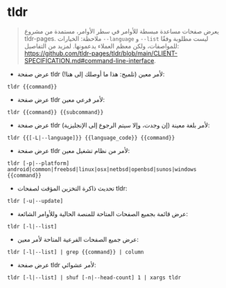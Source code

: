# tldr

> يعرض صفحات مساعدة مبسطة للأوامر في سطر الأوامر، مستمدة من مشروع tldr-pages.
> ملاحظة: الخيارات `--language` و `--list` ليست مطلوبة وفقًا للمواصفات، ولكن معظم العملاء يدعمونها.
> لمزيد من التفاصيل: <https://github.com/tldr-pages/tldr/blob/main/CLIENT-SPECIFICATION.md#command-line-interface>.

- عرض صفحة tldr لأمر معين (تلميح: هذا ما أوصلك إلى هنا!):

`tldr {{command}}`

- عرض صفحة tldr لأمر فرعي معين:

`tldr {{command}} {{subcommand}}`

- عرض صفحة tldr لأمر بلغة معينة (إن وجدت، وإلا سيتم الرجوع إلى الإنجليزية):

`tldr {{[-L|--language]}} {{language_code}} {{command}}`

- عرض صفحة tldr لأمر من نظام تشغيل معين:

`tldr [-p|--platform] android|common|freebsd|linux|osx|netbsd|openbsd|sunos|windows {{command}}`

- تحديث ذاكرة التخزين المؤقت لصفحات tldr:

`tldr [-u|--update]`

- عرض قائمة بجميع الصفحات المتاحة للمنصة الحالية وللأوامر الشائعة:

`tldr [-l|--list]`

- عرض جميع الصفحات الفرعية المتاحة لأمر معين:

`tldr [-l|--list] | grep {{command}} | column`

- عرض صفحة tldr لأمر عشوائي:

`tldr [-l|--list] | shuf [-n|--head-count] 1 | xargs tldr`
